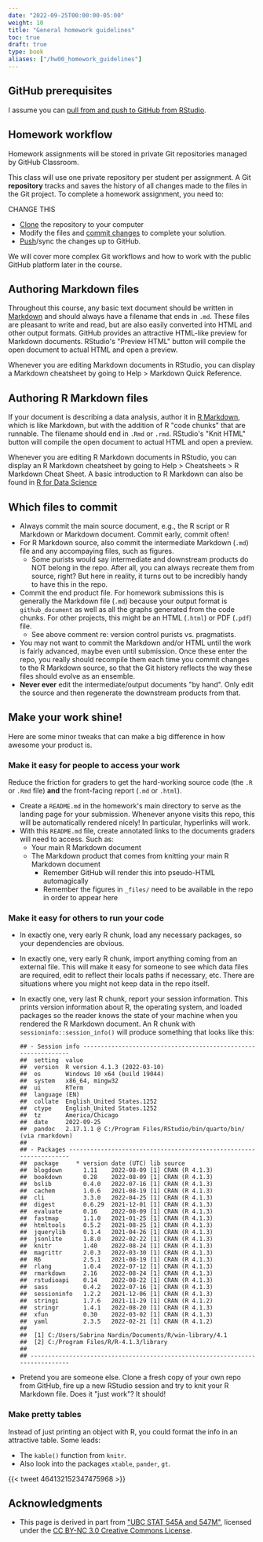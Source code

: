 ```yaml
---
date: "2022-09-25T00:00:00-05:00"
weight: 10
title: "General homework guidelines"
toc: true
draft: true
type: book
aliases: ["/hw00_homework_guidelines"]
---
```


## GitHub prerequisites

I assume you can [pull from and push to GitHub from RStudio](/setup/).

## Homework workflow

Homework assignments will be stored in private Git repositories managed by GitHub Classroom. 

This class will use one private repository per student per assignment. A Git **repository** tracks and saves the history of all changes made to the files in the Git project. To complete a homework assignment, you need to:

CHANGE THIS
* [Clone](/setup/git-with-rstudio/#step-2-clone-the-new-github-repository-to-your-computer-via-rstudio) the repository to your computer
* Modify the files and [commit changes](/setup/git-with-rstudio/#step-3-make-local-changes-save-commit) to complete your solution.
* [Push](/setup/git-with-rstudio/#step-4-push-your-local-changes-online-to-github)/sync the changes up to GitHub.

We will cover more complex Git workflows and how to work with the public GitHub platform later in the course.

## Authoring Markdown files

Throughout this course, any basic text document should be written in [Markdown](http://daringfireball.net/projects/markdown/basics) and should always have a filename that ends in `.md`. These files are pleasant to write and read, but are also easily converted into HTML and other output formats. GitHub provides an attractive HTML-like preview for Markdown documents. RStudio's "Preview HTML" button will compile the open document to actual HTML and open a preview.

Whenever you are editing Markdown documents in RStudio, you can display a Markdown cheatsheet by going to Help > Markdown Quick Reference.

## Authoring R Markdown files

If your document is describing a data analysis, author it in [R Markdown](http://rmarkdown.rstudio.com), which is like Markdown, but with the addition of R "code chunks" that are runnable. The filename should end in `.Rmd` or `.rmd`. RStudio's "Knit HTML" button will compile the open document to actual HTML and open a preview.

Whenever you are editing R Markdown documents in RStudio, you can display an R Markdown cheatsheet by going to Help > Cheatsheets > R Markdown Cheat Sheet. A basic introduction to R Markdown can also be found in [R for Data Science](http://r4ds.had.co.nz/r-markdown.html)

## Which files to commit 

* Always commit the main source document, e.g., the R script or R Markdown or Markdown document. Commit early, commit often!
* For R Markdown source, also commit the intermediate Markdown (`.md`) file and any accompaying files, such as figures.
    * Some purists would say intermediate and downstream products do NOT belong in the repo. After all, you can always recreate them from source, right? But here in reality, it turns out to be incredibly handy to have this in the repo.
* Commit the end product file. For homework submissions this is generally the Markdown file (`.md`) because your output format is `github_document` as well as all the graphs generated from the code chunks. For other projects, this might be an HTML (`.html`) or PDF (`.pdf`) file.
    * See above comment re: version control purists vs. pragmatists.
* You may not want to commit the Markdown and/or HTML until the work is fairly advanced, maybe even until submission. Once these enter the repo, you really should recompile them each time you commit changes to the R Markdown source, so that the Git history reflects the way these files should evolve as an ensemble.
* **Never ever** edit the intermediate/output documents "by hand". Only edit the source and then regenerate the downstream products from that.

## Make your work shine!

Here are some minor tweaks that can make a big difference in how awesome your product is.

### Make it easy for people to access your work

Reduce the friction for graders to get the hard-working source code (the `.R` or `.Rmd` file) **and** the front-facing report (`.md` or `.html`).

* Create a `README.md` in the homework's main directory to serve as the landing page for your submission. Whenever anyone visits this repo, this will be automatically rendered nicely! In particular, hyperlinks will work.
* With this `README.md` file, create annotated links to the documents graders will need to access. Such as:
    * Your main R Markdown document
    * The Markdown product that comes from knitting your main R Markdown document
        * Remember GitHub will render this into pseudo-HTML automagically
        * Remember the figures in `_files/` need to be available in the repo in order to appear here

### Make it easy for others to run your code

* In exactly one, very early R chunk, load any necessary packages, so your dependencies are obvious.
* In exactly one, very early R chunk, import anything coming from an external file. This will make it easy for someone to see which data files are required, edit to reflect their locals paths if necessary, etc. There are situations where you might not keep data in the repo itself.
* In exactly one, very last R chunk, report your session information. This prints version information about R, the operating system, and loaded packages so the reader knows the state of your machine when you rendered the R Markdown document. An R chunk with `sessioninfo::session_info()` will produce something that looks like this:

    
    ```
    ## - Session info ---------------------------------------------------------------
    ##  setting  value
    ##  version  R version 4.1.3 (2022-03-10)
    ##  os       Windows 10 x64 (build 19044)
    ##  system   x86_64, mingw32
    ##  ui       RTerm
    ##  language (EN)
    ##  collate  English_United States.1252
    ##  ctype    English_United States.1252
    ##  tz       America/Chicago
    ##  date     2022-09-25
    ##  pandoc   2.17.1.1 @ C:/Program Files/RStudio/bin/quarto/bin/ (via rmarkdown)
    ## 
    ## - Packages -------------------------------------------------------------------
    ##  package     * version date (UTC) lib source
    ##  blogdown      1.11    2022-08-09 [1] CRAN (R 4.1.3)
    ##  bookdown      0.28    2022-08-09 [1] CRAN (R 4.1.3)
    ##  bslib         0.4.0   2022-07-16 [1] CRAN (R 4.1.3)
    ##  cachem        1.0.6   2021-08-19 [1] CRAN (R 4.1.3)
    ##  cli           3.3.0   2022-04-25 [1] CRAN (R 4.1.3)
    ##  digest        0.6.29  2021-12-01 [1] CRAN (R 4.1.3)
    ##  evaluate      0.16    2022-08-09 [1] CRAN (R 4.1.3)
    ##  fastmap       1.1.0   2021-01-25 [1] CRAN (R 4.1.3)
    ##  htmltools     0.5.2   2021-08-25 [1] CRAN (R 4.1.3)
    ##  jquerylib     0.1.4   2021-04-26 [1] CRAN (R 4.1.3)
    ##  jsonlite      1.8.0   2022-02-22 [1] CRAN (R 4.1.3)
    ##  knitr         1.40    2022-08-24 [1] CRAN (R 4.1.3)
    ##  magrittr      2.0.3   2022-03-30 [1] CRAN (R 4.1.3)
    ##  R6            2.5.1   2021-08-19 [1] CRAN (R 4.1.3)
    ##  rlang         1.0.4   2022-07-12 [1] CRAN (R 4.1.3)
    ##  rmarkdown     2.16    2022-08-24 [1] CRAN (R 4.1.3)
    ##  rstudioapi    0.14    2022-08-22 [1] CRAN (R 4.1.3)
    ##  sass          0.4.2   2022-07-16 [1] CRAN (R 4.1.3)
    ##  sessioninfo   1.2.2   2021-12-06 [1] CRAN (R 4.1.3)
    ##  stringi       1.7.6   2021-11-29 [1] CRAN (R 4.1.2)
    ##  stringr       1.4.1   2022-08-20 [1] CRAN (R 4.1.3)
    ##  xfun          0.30    2022-03-02 [1] CRAN (R 4.1.3)
    ##  yaml          2.3.5   2022-02-21 [1] CRAN (R 4.1.2)
    ## 
    ##  [1] C:/Users/Sabrina Nardin/Documents/R/win-library/4.1
    ##  [2] C:/Program Files/R/R-4.1.3/library
    ## 
    ## ------------------------------------------------------------------------------
    ```

* Pretend you are someone else. Clone a fresh copy of your own repo from GitHub, fire up a new RStudio session and try to knit your R Markdown file. Does it "just work"? It should!
  
### Make pretty tables

Instead of just printing an object with R, you could format the info in an attractive table. Some leads:

* The `kable()` function from `knitr`.
* Also look into the packages `xtable`, `pander`, `gt`.

{{< tweet 464132152347475968 >}}

## Acknowledgments


* This page is derived in part from ["UBC STAT 545A and 547M"](http://stat545.com), licensed under the [CC BY-NC 3.0 Creative Commons License](https://creativecommons.org/licenses/by-nc/3.0/).

